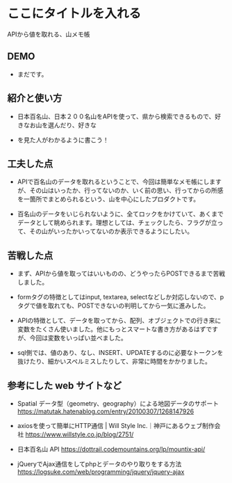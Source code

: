 # ここにタイトルを入れる

APIから値を取れる、山メモ帳

## DEMO

  - まだです。

## 紹介と使い方

  - 日本百名山、日本２００名山をAPIを使って、県から検索できるもので、好きなお山を選んだり、好きな

  - を見た人がわかるように書こう！

## 工夫した点

  - APIで百名山のデータを取れるということで、今回は簡単なメモ帳にしますが、その山はいったか、行ってないのか、いく前の思い、行ってからの所感を一箇所でまとめられるという、山を中心にしたプロダクトです。

  - 百名山のデータをいじられないように、全てロックをかけていて、あくまでデータとして眺められます。理想としては、チェックしたら、フラグが立って、その山がいったかいってないのか表示できるようにしたい。

## 苦戦した点

  - まず、APIから値を取ってはいいものの、どうやったらPOSTできるまで苦戦しました。

  - formタグの特徴としてはinput, textarea, selectなどしか対応しないので、pタグで値を取れても、POSTできないの判明してから一気に進みした。

  - APIの特徴として、データを取ってから、配列、オブジェクトでの行き来に変数をたくさん使いました。他にもっとスマートな書き方があるはずですが、今回は変数をいっぱい並べました。

  - sql側では、値のあり、なし、INSERT、UPDATEするのに必要なトークンを抜けたり、細かいスペルミスしたりして、非常に時間をかかりました。

## 参考にした web サイトなど

  - Spatial データ型（geometry、geography）による地図データのサポート  https://matutak.hatenablog.com/entry/20100307/1268147926

  - axiosを使って簡単にHTTP通信 | Will Style Inc.｜神戸にあるウェブ制作会社  https://www.willstyle.co.jp/blog/2751/

  - 日本百名山 API  https://dottrail.codemountains.org/lp/mountix-api/

  - jQueryでAjax通信をしてphpとデータのやり取りをする方法  https://logsuke.com/web/programming/jquery/jquery-ajax




